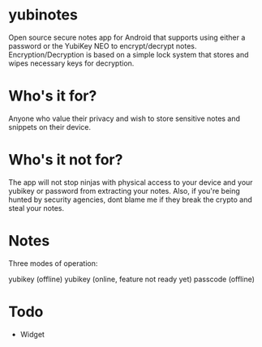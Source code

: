 yubinotes
=========

Open source secure notes app for Android that supports using either a password or the YubiKey NEO to encrypt/decrypt notes. Encryption/Decryption is based on a simple lock system that stores and wipes necessary keys for decryption. 

Who's it for?
======
Anyone who value their privacy and wish to store sensitive notes and snippets on their device. 

Who's it not for?
=====
The app will not stop ninjas with physical access to your device and your yubikey or password from extracting your notes. Also, if you're being hunted by security agencies, dont blame me if they break the crypto and steal your notes.

Notes
====

Three modes of operation:

yubikey (offline)
yubikey (online, feature not ready yet)
passcode (offline)

Todo
===
* Widget

